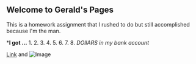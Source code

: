 ## Welcome to Gerald's Pages

This is a homework assignment that I rushed to do but still accomplished because I'm the man.



***I got ...**
1. 
2.
3.
4.
5.
6.
7.
8.
_DOllARS in my bank account_



[Link](http://www.espn.com]) and ![Image](http://uxhandy.com/wp-content/uploads/2017/09/fake-resume-4.jpg])


